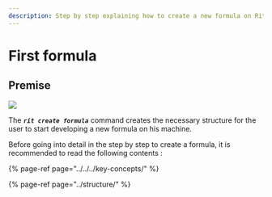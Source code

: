 ```yaml
---
description: Step by step explaining how to create a new formula on Ritchie.
---
```


# First formula

## Premise

![](https://lh3.googleusercontent.com/WyVwIU8sQ9TLlngvGve5Sl4vOkcc-31ALVlJZNvMIIeQsLsvmmieCvc1M8-hxKiFI_3xKQRoBbFdQxfe6VVc9pKko2jmuwvTjz5Eq11Eg5jkmTOWFU2PowDiEHr7oHQtYEd7huyZ)

The _**`rit create formula`**_ command creates the necessary structure for the user to start developing a new formula on his machine.

Before going into detail in the step by step to create a formula, it is recommended to read the following contents :

{% page-ref page="../../../key-concepts/" %}

{% page-ref page="../structure/" %}


